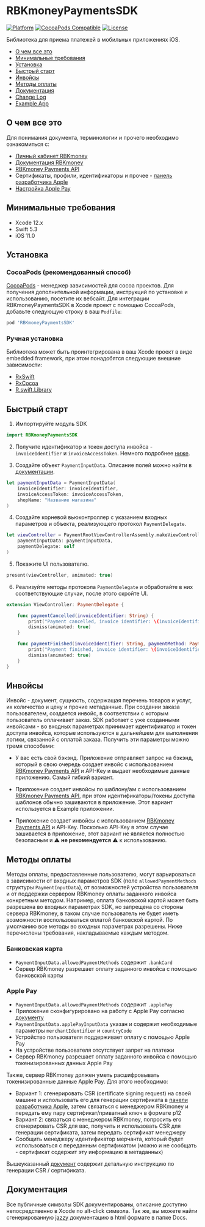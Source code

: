 # RBKmoneyPaymentsSDK

[![Platform](https://img.shields.io/badge/supports-iOS%2011%2B-green.svg)](https://img.shields.io/badge/supports-iOS%2011%2B-green.svg)
[![CocoaPods Compatible](https://img.shields.io/cocoapods/v/RBKmoneyPaymentsSDK.svg)](https://img.shields.io/cocoapods/v/RBKmoneyPaymentsSDK.svg)
[![License](https://img.shields.io/github/license/rbkmoney/payments-ios-sdk.svg)](https://img.shields.io/github/license/rbkmoney/payments-ios-sdk.svg)

Библиотека для приема платежей в мобильных приложениях iOS.

* [О чем все это](#о-чем-все-это)
* [Минимальные требования](#минимальные-требования)
* [Установка](#установка)
* [Быстрый старт](#быстрый-старт)
* [Инвойсы](#инвойсы)
* [Методы оплаты](#методы-оплаты)
* [Документация](#документация)
* [Change Log](CHANGELOG.md)
* [Example App](EXAMPLE.md)


## О чем все это

Для понимания документа, терминологии и прочего необходимо ознакомиться с:

* [Личный кабинет RBKmoney][Dashboard]
* [Документация RBKmoney](https://developer.rbk.money)
* [RBKmoney Payments API][API]
* Сертификаты, профили, идентификаторы и прочее - [панель разработчика Apple][Apple Developer]
* [Настройка Apple Pay][Apple Pay Setup]


## Минимальные требования

* Xcode 12.x
* Swift 5.3
* iOS 11.0


## Установка

### CocoaPods (рекомендованный способ)

[CocoaPods](https://cocoapods.org) - менеджер зависимостей для cocoa проектов. Для получения дополнительной информации, инструкций по установке и использованию, посетите их вебсайт. Для интеграции RBKmoneyPaymentsSDK в Xcode проект с помощью CocoaPods, добавьте следующую строку в ваш `Podfile`:

  ```ruby
  pod 'RBKmoneyPaymentsSDK'
  ```

### Ручная установка

Библиотека может быть проинтегрирована в ваш Xcode проект в виде embedded framework, при этом понадобятся следующие внешние зависимости:

* [RxSwift](https://github.com/ReactiveX/RxSwift)
* [RxCocoa](https://github.com/ReactiveX/RxSwift)
* [R.swift.Library](https://github.com/mac-cain13/R.swift.Library)


## Быстрый старт

1. Импортируйте модуль SDK
  ```swift
  import RBKmoneyPaymentsSDK
  ```

2. Получите идентификатор и токен доступа инвойса - `invoiceIdentifier` и `invoiceAccessToken`. Немного подробнее [ниже](#инвойсы).

3. Создайте объект `PaymentInputData`. Описание полей можно найти в [документации](#документация).
  ```swift
  let paymentInputData = PaymentInputData(
      invoiceIdentifier: invoiceIdentifier,
      invoiceAccessToken: invoiceAccessToken,
      shopName: "Название магазина"
  )
  ```

4. Создайте корневой вьюконтроллер с указанием входных параметров и объекта, реализующего протокол `PaymentDelegate`.
  ```swift
  let viewController = PaymentRootViewControllerAssembly.makeViewController(
      paymentInputData: paymentInputData,
      paymentDelegate: self
  )
  ```

5. Покажите UI пользователю.
  ```swift
  present(viewController, animated: true)
  ```

6. Реализуйте методы протокола `PaymentDelegate` и обработайте в них соответствующие случаи, после этого скройте UI.
  ```swift
  extension ViewController: PaymentDelegate {

      func paymentCancelled(invoiceIdentifier: String) {
          print("Payment cancelled, invoice identifier: \(invoiceIdentifier)")
          dismiss(animated: true)
      }

      func paymentFinished(invoiceIdentifier: String, paymentMethod: PaymentMethod) {
          print("Payment finished, invoice identifier: \(invoiceIdentifier), payment method: \(paymentMethod)")
          dismiss(animated: true)
      }
  }
  ```


## Инвойсы

Инвойс - документ, сущность, содержащая перечень товаров и услуг, их количество и цену и прочие метаданные. При создании заказа пользователем, создается инвойс, в соответствии с которым пользователь оплачивает заказ. SDK работает с уже созданными инвойсами - во входных параметрах принимает идентификатор и токен доступа инвойса, которые используются в дальнейшем для выполнения логики, связанной с оплатой заказа. Получить эти параметры можно тремя способами:

* У вас есть свой бэкэнд. Приложение отправляет запрос на бэкэнд, который в свою очередь создает инвойс с использованием [RBKmoney Payments API][API] и API-Key и выдает необходимые данные приложению. Самый гибкий вариант.

* Приложение создает инвойсы по шаблону/ам с использованием [RBKmoney Payments API][API], при этом идентификаторы/токены доступа шаблонов обычно зашиваются в приложение. Этот вариант используется в Example приложении.

* Приложение создает инвойсы с использованием [RBKmoney Payments API][API] и API-Key. Посколько API-Key в этом случае зашивается в приложение, этот вариант не является полностью безопасным и ⚠️ **не рекомендуется** ⚠️ к использованию. 


## Методы оплаты

Методы оплаты, предоставленные пользователю, могут варьироваться в зависимости от входных параметров SDK (поле `allowedPaymentMethods` структуры `PaymentInputData`), от возможностей устройства пользователя и от поддержки сервером RBKmoney оплаты заданного инвойса конкретным методом. Например, оплата банковской картой может быть разрешена во входных параметрах SDK, но запрещена со стороны сервера RBKmoney, в таком случае пользователь не будет иметь возможности воспользоваться оплатой банковской картой. По умолчанию все методы во входных параметрах разрешены. Ниже перечислены требования, накладываемые каждым методом.

### Банковская карта

* `PaymentInputData.allowedPaymentMethods` содержит `.bankCard`
* Сервер RBKmoney разрешает оплату заданного инвойса с помощью банковской карты

### Apple Pay

* `PaymentInputData.allowedPaymentMethods` содержит `.applePay`
* Приложение сконфигурировано на работу с Apple Pay согласно [документу][Apple Pay Setup]
* `PaymentInputData.applePayInputData` указан и содержит необходимые параметры `merchantIdentifier` и `countryCode`
* Устройство пользователя поддерживает оплату с помощью Apple Pay
* На устройстве пользователя отсутствует запрет на платежи
* Сервер RBKmoney разрешает оплату заданного инвойса с помощью токенизированных данных Apple Pay

Также, сервер RBKmoney должен уметь расшифровывать токенизированные данные Apple Pay. Для этого необходимо:

* Вариант 1: сгенерировать CSR (certificate signing request) на своей машине и использовать его для генерации сертификата в [панели разработчика Apple][Apple Developer], затем связаться с менеджером RBKmoney и передать ему пару сертификат/приватный ключ в формате p12
* Вариант 2: связаться с менеджером RBKmoney, попросить его сгенерировать CSR для вас, получить и использовать CSR для генерации сертификата, затем передать сертификат менеджеру
* Сообщить менеджеру идентификатор мерчанта, который будет использоваться с переданным сертификатом (можно и не сообщать - сертификат содержит эту информацию в метаданных)

Вышеуказанный [документ][Apple Pay Setup] содержит детальную инструкцию по генерации CSR / сертификата.


## Документация

Все публичные символы SDK документированы, описание доступно непосредственно в Xcode по alt-click символа. Так же, вы можете найти сгенерированную [jazzy](https://github.com/realm/jazzy) документацию в html формате в папке Docs.



[Dashboard]: https://dashboard.rbk.money
[API]: https://developer.rbk.money/api/
[Apple Developer]: https://developer.apple.com/account/resources/certificates/
[Apple Pay Setup]: https://developer.apple.com/documentation/passkit/apple_pay/setting_up_apple_pay_requirements
